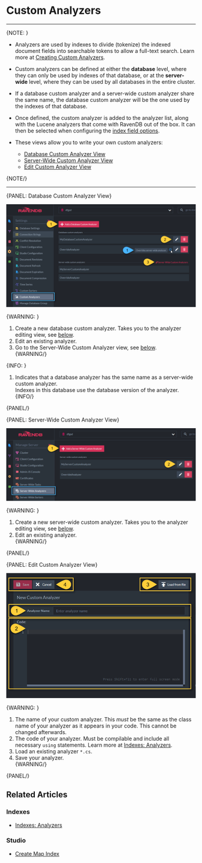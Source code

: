 ﻿# Custom Analyzers
---

{NOTE: }

* Analyzers are used by indexes to divide (tokenize) the indexed document fields into searchable 
tokens to allow a full-text search. Learn more at [Creating Custom Analyzers](../../../indexes/using-analyzers#creating-custom-analyzers).  

* Custom analyzers can be defined at either the **database** level, where they can only be used by 
indexes of that database, or at the **server-wide** level, where they can be used by all databases 
in the entire cluster.  

* If a database custom analyzer and a server-wide custom analyzer share the same name, the database 
custom analyzer will be the one used by the indexes of that database.  

* Once defined, the custom analyzer is added to the analyzer list, along with the Lucene analyzers 
that come with RavenDB out of the box. It can then be selected when configuring the 
[index field options](../../../studio/database/indexes/create-map-index#index-field-options).  

* These views allow you to write your own custom analyzers:  
  * [Database Custom Analyzer View](../../../studio/database/settings/custom-analyzers#database-custom-analyzer-view)  
  * [Server-Wide Custom Analyzer View](../../../studio/database/settings/custom-analyzers#server-wide-custom-analyzer-view)  
  * [Edit Custom Analyzer View](../../../studio/database/settings/custom-analyzers#edit-custom-analyzer-view)  

{NOTE/}

---

{PANEL: Database Custom Analyzer View}

![Figure 1. Database Custom Analyzer View](images/custom-analyzer-1.png "Figure 1. Database Custom Analyzer View")

{WARNING: }
1. Create a new database custom analyzer. Takes you to the analyzer editing view, see [below](../../../studio/database/settings/custom-analyzers#edit-custom-analyzer-view).  
2. Edit an existing analyzer.  
3. Go to the Server-Wide Custom Analyzer view, see [below](../../../studio/database/settings/custom-analyzers#server-wide-custom-analyzer-view).  
{WARNING/}

{INFO: }
1. Indicates that a database analyzer has the same name as a server-wide custom analyzer.  
Indexes in this database use the database version of the analyzer.  
{INFO/}

{PANEL/}

{PANEL: Server-Wide Custom Analyzer View}

![Figure 2. Server-Wide Custom Analyzer View](images/custom-analyzer-2.png "Figure 2. Server-Wide Custom Analyzer View")

{WARNING: }
1. Create a new server-wide custom analyzer. Takes you to the analyzer editing view, see 
[below](../../../studio/database/settings/custom-analyzers#edit-custom-analyzer-view).  
2. Edit an existing analyzer.  
{WARNING/}

{PANEL/}

{PANEL: Edit Custom Analyzer View}

![Figure 3. Edit Custom Analyzer View](images/custom-analyzer-3.png "Figure 3. Edit Custom Analyzer View")

{WARNING: }
1. The name of your custom analyzer. This _must_ be the same as the class name of your analyzer as it appears 
in your code. This cannot be changed afterwards.  
2. The code of your analyzer. Must be compilable and include all necessary `using` statements. Learn more at 
[Indexes: Analyzers](../../../indexes/using-analyzers#creating-custom-analyzers).  
3. Load an existing analyzer `*.cs`.  
4. Save your analyzer.  
{WARNING/}

{PANEL/}

## Related Articles

### Indexes
- [Indexes: Analyzers](../../../indexes/using-analyzers)  

### Studio
- [Create Map Index](../../../studio/database/indexes/create-map-index)  
